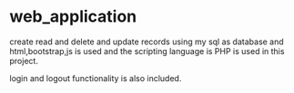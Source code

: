 # web_application

create read and delete and update records using my sql as database and html,bootstrap,js is used and the scripting language is PHP is used in this project.

login and logout functionality is also included.
